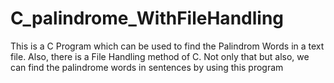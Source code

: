 # C_palindrome_WithFileHandling

This is a C Program which can be used to find the Palindrom Words in a text file.
Also, there is a File Handling method of C.
Not only that but also, we can find the palindrome words in sentences by using this program
